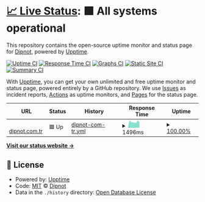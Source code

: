 # [📈 Live Status](https://dipnot.github.io/upptime): <!--live status--> **🟩 All systems operational**

This repository contains the open-source uptime monitor and status page for [Dipnot](https://www.dipnot.com.tr/), powered by [Upptime](https://github.com/upptime/upptime).

[![Uptime CI](https://github.com/dipnot/upptime/workflows/Uptime%20CI/badge.svg)](https://github.com/dipnot/upptime/actions?query=workflow%3A%22Uptime+CI%22)
[![Response Time CI](https://github.com/dipnot/upptime/workflows/Response%20Time%20CI/badge.svg)](https://github.com/dipnot/upptime/actions?query=workflow%3A%22Response+Time+CI%22)
[![Graphs CI](https://github.com/dipnot/upptime/workflows/Graphs%20CI/badge.svg)](https://github.com/dipnot/upptime/actions?query=workflow%3A%22Graphs+CI%22)
[![Static Site CI](https://github.com/dipnot/upptime/workflows/Static%20Site%20CI/badge.svg)](https://github.com/dipnot/upptime/actions?query=workflow%3A%22Static+Site+CI%22)
[![Summary CI](https://github.com/dipnot/upptime/workflows/Summary%20CI/badge.svg)](https://github.com/dipnot/upptime/actions?query=workflow%3A%22Summary+CI%22)

With [Upptime](https://upptime.js.org), you can get your own unlimited and free uptime monitor and status page, powered entirely by a GitHub repository. We use [Issues](https://github.com/dipnot/upptime/issues) as incident reports, [Actions](https://github.com/dipnot/upptime/actions) as uptime monitors, and [Pages](https://dipnot.github.io/upptime) for the status page.

<!--start: status pages-->
<!-- This summary is generated by Upptime (https://github.com/upptime/upptime) -->
<!-- Do not edit this manually, your changes will be overwritten -->
<!-- prettier-ignore -->
| URL | Status | History | Response Time | Uptime |
| --- | ------ | ------- | ------------- | ------ |
| <img alt="" src="https://favicons.githubusercontent.com/www.dipnot.com.tr" height="13"> [dipnot.com.tr](https://www.dipnot.com.tr) | 🟩 Up | [dipnot-com-tr.yml](https://github.com/dipnot/upptime/commits/HEAD/history/dipnot-com-tr.yml) | <details><summary><img alt="Response time graph" src="./graphs/dipnot-com-tr/response-time-week.png" height="20"> 1496ms</summary><br><a href="https://dipnot.github.io/upptime/history/dipnot-com-tr"><img alt="Response time 1595" src="https://img.shields.io/endpoint?url=https%3A%2F%2Fraw.githubusercontent.com%2Fdipnot%2Fupptime%2FHEAD%2Fapi%2Fdipnot-com-tr%2Fresponse-time.json"></a><br><a href="https://dipnot.github.io/upptime/history/dipnot-com-tr"><img alt="24-hour response time 1400" src="https://img.shields.io/endpoint?url=https%3A%2F%2Fraw.githubusercontent.com%2Fdipnot%2Fupptime%2FHEAD%2Fapi%2Fdipnot-com-tr%2Fresponse-time-day.json"></a><br><a href="https://dipnot.github.io/upptime/history/dipnot-com-tr"><img alt="7-day response time 1496" src="https://img.shields.io/endpoint?url=https%3A%2F%2Fraw.githubusercontent.com%2Fdipnot%2Fupptime%2FHEAD%2Fapi%2Fdipnot-com-tr%2Fresponse-time-week.json"></a><br><a href="https://dipnot.github.io/upptime/history/dipnot-com-tr"><img alt="30-day response time 1595" src="https://img.shields.io/endpoint?url=https%3A%2F%2Fraw.githubusercontent.com%2Fdipnot%2Fupptime%2FHEAD%2Fapi%2Fdipnot-com-tr%2Fresponse-time-month.json"></a><br><a href="https://dipnot.github.io/upptime/history/dipnot-com-tr"><img alt="1-year response time 1595" src="https://img.shields.io/endpoint?url=https%3A%2F%2Fraw.githubusercontent.com%2Fdipnot%2Fupptime%2FHEAD%2Fapi%2Fdipnot-com-tr%2Fresponse-time-year.json"></a></details> | <details><summary><a href="https://dipnot.github.io/upptime/history/dipnot-com-tr">100.00%</a></summary><a href="https://dipnot.github.io/upptime/history/dipnot-com-tr"><img alt="All-time uptime 100.00%" src="https://img.shields.io/endpoint?url=https%3A%2F%2Fraw.githubusercontent.com%2Fdipnot%2Fupptime%2FHEAD%2Fapi%2Fdipnot-com-tr%2Fuptime.json"></a><br><a href="https://dipnot.github.io/upptime/history/dipnot-com-tr"><img alt="24-hour uptime 100.00%" src="https://img.shields.io/endpoint?url=https%3A%2F%2Fraw.githubusercontent.com%2Fdipnot%2Fupptime%2FHEAD%2Fapi%2Fdipnot-com-tr%2Fuptime-day.json"></a><br><a href="https://dipnot.github.io/upptime/history/dipnot-com-tr"><img alt="7-day uptime 100.00%" src="https://img.shields.io/endpoint?url=https%3A%2F%2Fraw.githubusercontent.com%2Fdipnot%2Fupptime%2FHEAD%2Fapi%2Fdipnot-com-tr%2Fuptime-week.json"></a><br><a href="https://dipnot.github.io/upptime/history/dipnot-com-tr"><img alt="30-day uptime 100.00%" src="https://img.shields.io/endpoint?url=https%3A%2F%2Fraw.githubusercontent.com%2Fdipnot%2Fupptime%2FHEAD%2Fapi%2Fdipnot-com-tr%2Fuptime-month.json"></a><br><a href="https://dipnot.github.io/upptime/history/dipnot-com-tr"><img alt="1-year uptime 100.00%" src="https://img.shields.io/endpoint?url=https%3A%2F%2Fraw.githubusercontent.com%2Fdipnot%2Fupptime%2FHEAD%2Fapi%2Fdipnot-com-tr%2Fuptime-year.json"></a></details>

<!--end: status pages-->

[**Visit our status website →**](https://dipnot.github.io/upptime)

## 📄 License

- Powered by: [Upptime](https://github.com/upptime/upptime)
- Code: [MIT](./LICENSE) © [Dipnot](https://www.dipnot.com.tr/)
- Data in the `./history` directory: [Open Database License](https://opendatacommons.org/licenses/odbl/1-0/)
